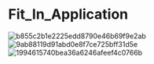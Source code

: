 # Fit_In_Application
![b855c2b1e2225edd8790e46b69f9e2ab](https://user-images.githubusercontent.com/66301432/112825664-b6b7f200-9094-11eb-8197-c2813a2f5b4c.gif)
![9ab88119d91abd0e8f7ce725bff31d5e](https://user-images.githubusercontent.com/66301432/112825689-bddf0000-9094-11eb-8ebd-92d7e2d1dcda.gif)
![1994615740bea36a6246afeef4c0766b](https://user-images.githubusercontent.com/66301432/112825704-c0d9f080-9094-11eb-937f-4871671b836d.gif)
